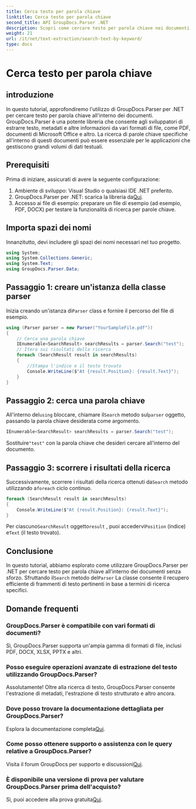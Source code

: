 ```yaml
---
title: Cerca testo per parola chiave
linktitle: Cerca testo per parola chiave
second_title: API GroupDocs.Parser .NET
description: Scopri come cercare testo per parola chiave nei documenti utilizzando GroupDocs.Parser per .NET. Estrai in modo efficiente i contenuti pertinenti con facilità.
weight: 21
url: /it/net/text-extraction/search-text-by-keyword/
type: docs
---
```

# Cerca testo per parola chiave

## introduzione
In questo tutorial, approfondiremo l'utilizzo di GroupDocs.Parser per .NET per cercare testo per parola chiave all'interno dei documenti. GroupDocs.Parser è una potente libreria che consente agli sviluppatori di estrarre testo, metadati e altre informazioni da vari formati di file, come PDF, documenti di Microsoft Office e altro. La ricerca di parole chiave specifiche all'interno di questi documenti può essere essenziale per le applicazioni che gestiscono grandi volumi di dati testuali.
## Prerequisiti
Prima di iniziare, assicurati di avere la seguente configurazione:
1. Ambiente di sviluppo: Visual Studio o qualsiasi IDE .NET preferito.
2.  GroupDocs.Parser per .NET: scarica la libreria da[Qui](https://releases.groupdocs.com/parser/net/).
3. Accesso ai file di esempio: preparare un file di esempio (ad esempio, PDF, DOCX) per testare la funzionalità di ricerca per parole chiave.

## Importa spazi dei nomi
Innanzitutto, devi includere gli spazi dei nomi necessari nel tuo progetto.
```csharp
using System;
using System.Collections.Generic;
using System.Text;
using GroupDocs.Parser.Data;
```
## Passaggio 1: creare un'istanza della classe parser
 Inizia creando un'istanza di`Parser` class e fornire il percorso del file di esempio.
```csharp
using (Parser parser = new Parser("YourSampleFile.pdf"))
{
    // Cerca una parola chiave
    IEnumerable<SearchResult> searchResults = parser.Search("test");
    // Itera sui risultati della ricerca
    foreach (SearchResult result in searchResults)
    {
        //Stampa l'indice e il testo trovato
        Console.WriteLine($"At {result.Position}: {result.Text}");
    }
}
```
## Passaggio 2: cerca una parola chiave
 All'interno del`using` bloccare, chiamare il`Search` metodo sul`parser` oggetto, passando la parola chiave desiderata come argomento.
```csharp
IEnumerable<SearchResult> searchResults = parser.Search("test");
```
 Sostituire`"test"` con la parola chiave che desideri cercare all'interno del documento.
## Passaggio 3: scorrere i risultati della ricerca
 Successivamente, scorrere i risultati della ricerca ottenuti da`Search` metodo utilizzando a`foreach` ciclo continuo.
```csharp
foreach (SearchResult result in searchResults)
{
    Console.WriteLine($"At {result.Position}: {result.Text}");
}
```
 Per ciascuno`SearchResult` oggetto`result` , puoi accedervi`Position` (indice) e`Text` (il testo trovato).

## Conclusione
 In questo tutorial, abbiamo esplorato come utilizzare GroupDocs.Parser per .NET per cercare testo per parola chiave all'interno dei documenti senza sforzo. Sfruttando il`Search` metodo del`Parser` La classe consente il recupero efficiente di frammenti di testo pertinenti in base a termini di ricerca specifici.

## Domande frequenti
### GroupDocs.Parser è compatibile con vari formati di documenti?
Sì, GroupDocs.Parser supporta un'ampia gamma di formati di file, inclusi PDF, DOCX, XLSX, PPTX e altri.
### Posso eseguire operazioni avanzate di estrazione del testo utilizzando GroupDocs.Parser?
Assolutamente! Oltre alla ricerca di testo, GroupDocs.Parser consente l'estrazione di metadati, l'estrazione di testo strutturato e altro ancora.
### Dove posso trovare la documentazione dettagliata per GroupDocs.Parser?
Esplora la documentazione completa[Qui](https://tutorials.groupdocs.com/parser/net/).
### Come posso ottenere supporto o assistenza con le query relative a GroupDocs.Parser?
 Visita il forum GroupDocs per supporto e discussioni[Qui](https://forum.groupdocs.com/c/parser/17).
### È disponibile una versione di prova per valutare GroupDocs.Parser prima dell'acquisto?
 Sì, puoi accedere alla prova gratuita[Qui](https://releases.groupdocs.com/).